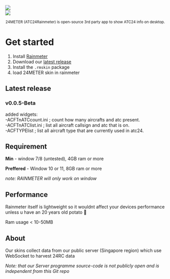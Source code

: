 <img src="https://cdn.discordapp.com/attachments/1370369618341789779/1407729581078876331/Untitled20_20250820221434.png?ex=68a729d6&is=68a5d856&hm=de2b1f59ffd767e39b15f6ebef9c2f19eaf61b8de9ede887d734e3a67f4d6e8e&"  /> <br>
<img src="https://cdn.discordapp.com/attachments/1370369618341789779/1408370430946967604/image.png?ex=68a97eac&is=68a82d2c&hm=9547c2e37177037471caa6810b45a6f41105b89d5de80b56f4f23a3bd83c1b6f&"  />

<div align="center"> <sub>
24METER (ATC24Rainmeter) is open-source 3rd party app to show ATC24 info on desktop.
</sub> </div>

# Get started

1. Install [Rainmeter](https://www.rainmeter.net/)
2. Download our [latest release](https://github.com/JAM-clocking/ATC24Rainmeter/releases)
3. Install the `.rmskin` package
4. load 24METER skin in rainmeter

## Latest release <br>
<h3>v0.0.5-Beta </h3>

added widgets:<br>
-ACFTnATCcount.ini ; count how many aircrafts and atc present.<br>
-ACFTnATClist.ini ; list all aircraft callsign and atc that is on.<br>
-ACFTYPElist ; list all aircraft type that are currently used in atc24.

## Requirement

**Min** - window 7/8 (untested), 4GB ram or more

**Preffered** - Window 10 or 11, 8GB ram or more

_note: RAINMETER will only work on window_

## Performance

Rainmeter itself is lightweight so it wouldnt affect your devices performance unless u have an 20 years old potato 🥔 

Ram usage < 10-50MB

## About

Our skins collect data from our public server (Singapore region) which use WebSocket to harvest 24RC data

_Note: that our Server programme source-code is not publicly open and is independent from this Git repo_

